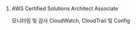 1. AWS Certified Solutions Architect Associate 

    모니터링 및 감사 
        CloudWatch, CloudTrail 및 Config